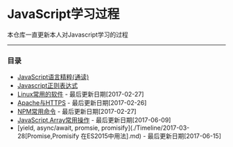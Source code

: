 # JavaScript学习过程

本仓库一直更新本人对Javascript学习的过程

***

### 目录

* [JavaScript语言精粹(通读)](./Mdbook/JavaScript语言精粹.md)
* [Javascript正则表达式](./Timeline/2016-06-19[JavaScript正则表达式].md)
* [Linux常用的软件](./Timeline/2017-01-10[常用的Linux软件].md) - 最后更新日期[2017-02-27]
* [Apache与HTTPS](./Timeline/2017-02-23[Apache2配置HTTPS].md) - 最后更新日期[2017-02-26]
* [NPM常用命令](./Timeline/2017-02-27[NPM常用命令].md) - 最后更新日期[2017-02-27]
* [JavaScript,Array常用操作](./Timeline/2017-06-08[JavaScript,Array常用操作与技巧].md) - 最后更新日期[2017-06-09]
* [yield, async/await, promsie, promisify](./Timeline/2017-03-28[Promise,Promisify 在ES2015中用法].md)  - 最后更新日期[2017-06-15]
